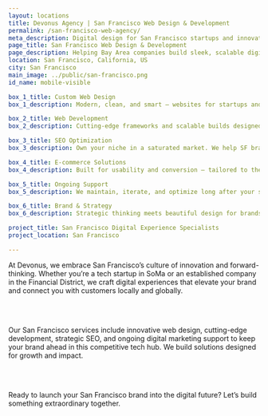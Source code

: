 ```yaml
---
layout: locations
title: Devonus Agency | San Francisco Web Design & Development
permalink: /san-francisco-web-agency/
meta_description: Digital design for San Francisco startups and innovators.
page_title: San Francisco Web Design & Development
page_description: Helping Bay Area companies build sleek, scalable digital experiences.
location: San Francisco, California, US
city: San Francisco
main_image: ../public/san-francisco.png
id_name: mobile-visible

box_1_title: Custom Web Design
box_1_description: Modern, clean, and smart — websites for startups and innovators in San Francisco.

box_2_title: Web Development
box_2_description: Cutting-edge frameworks and scalable builds designed for the Bay Area tech space.

box_3_title: SEO Optimization
box_3_description: Own your niche in a saturated market. We help SF brands rank with intent.

box_4_title: E-commerce Solutions
box_4_description: Built for usability and conversion — tailored to the SF customer journey.

box_5_title: Ongoing Support
box_5_description: We maintain, iterate, and optimize long after your site goes live.

box_6_title: Brand & Strategy
box_6_description: Strategic thinking meets beautiful design for brands pushing boundaries in SF.

project_title: San Francisco Digital Experience Specialists  
project_location: San Francisco

---
```


At Devonus, we embrace San Francisco’s culture of innovation and forward-thinking. Whether you’re a tech startup in SoMa or an established company in the Financial District, we craft digital experiences that elevate your brand and connect you with customers locally and globally.

<br>  
<br>

Our San Francisco services include innovative web design, cutting-edge development, strategic SEO, and ongoing digital marketing support to keep your brand ahead in this competitive tech hub. We build solutions designed for growth and impact.

<br>  
<br>

Ready to launch your San Francisco brand into the digital future? Let’s build something extraordinary together.
